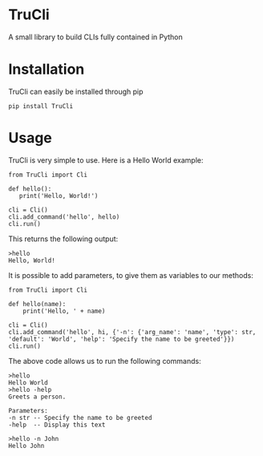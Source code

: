 # TruCli
A small library to build CLIs fully contained in Python

# Installation
TruCli can easily be installed through pip
```
pip install TruCli
```

# Usage
TruCli is very simple to use. Here is a Hello World example:
```
from TruCli import Cli

def hello():
   print('Hello, World!')
  
cli = Cli()
cli.add_command('hello', hello)
cli.run()
```
This returns the following output:
```
>hello
Hello, World!
```

It is possible to add parameters, to give them as variables to our methods:
```
from TruCli import Cli

def hello(name):
    print('Hello, ' + name)
    
cli = Cli()
cli.add_command('hello', hi, {'-n': {'arg_name': 'name', 'type': str, 'default': 'World', 'help': 'Specify the name to be greeted'}})
cli.run()
```

The above code allows us to run the following commands:
```
>hello
Hello World
>hello -help
Greets a person.

Parameters:
-n str -- Specify the name to be greeted
-help  -- Display this text

>hello -n John
Hello John
```
